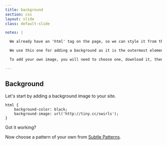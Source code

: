```yaml
---
title: background
section: css
layout: slide
class: default-slide

notes: |

  We already have an 'html' tag on the page, so we can style it from the CSS using the keyword 'html'.

  We use this one for adding a background as it is the outermost element - it contains everything else on the page so we know the bg will go behind everything else.

  To add your own image, you will need to choose one, download it, then upload it to your Neocities dashboard.

---
```


## Background

Let's start by adding a background image to your site.

    html {
        background-color: black;
        background-image: url('http://tiny.cc/swirls');
    }

Got it working?

Now choose a pattern of your own from [Subtle Patterns](http://subtlepatterns.com/).